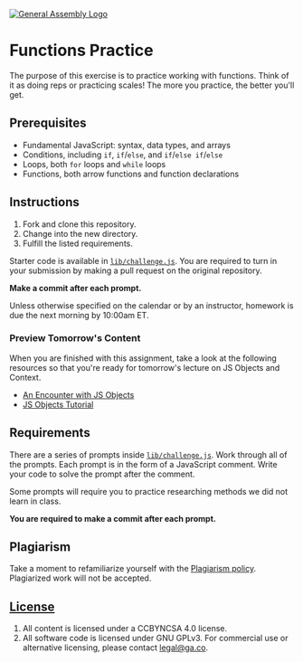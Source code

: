 [![General Assembly Logo](https://camo.githubusercontent.com/1a91b05b8f4d44b5bbfb83abac2b0996d8e26c92/687474703a2f2f692e696d6775722e636f6d2f6b6538555354712e706e67)](https://generalassemb.ly/education/web-development-immersive)

# Functions Practice

The purpose of this exercise is to practice working with functions. Think of it
as doing reps or practicing scales! The more you practice, the better you'll
get.

## Prerequisites

* Fundamental JavaScript: syntax, data types, and arrays
* Conditions, including `if`, `if`/`else`, and `if`/`else if`/`else`
* Loops, both `for` loops and `while` loops
* Functions, both arrow functions and function declarations

## Instructions

1. Fork and clone this repository.
1. Change into the new directory.
1. Fulfill the listed requirements.

Starter code is available in [`lib/challenge.js`](lib/challenge.js). You are
required to turn in your submission by making a pull request on the original
repository.

**Make a commit after each prompt.**

Unless otherwise specified on the calendar or by an instructor, homework is due
the next morning by 10:00am ET.

### Preview Tomorrow's Content 

When you are finished with this assignment, take a look at the following resources so that you're ready for tomorrow's lecture on JS Objects and Context. 

- [An Encounter with JS Objects](https://fireship.io/courses/javascript/beginner-js-objects/)
- [JS Objects Tutorial](https://dev.to/jamesqquick/javascript-objects-tutorial-3kg4)


## Requirements

There are a series of prompts inside [`lib/challenge.js`](lib/challenge.js).
Work through all of the prompts. Each prompt is in the form of a JavaScript
comment. Write your code to solve the prompt after the comment.

Some prompts will require you to practice researching methods we did not learn
in class.

**You are required to make a commit after each prompt.**

## Plagiarism

Take a moment to refamiliarize yourself with the [Plagiarism policy](https://git.generalassemb.ly/DC-WDI/Administrative/blob/master/plagiarism.md). Plagiarized work will not be accepted.

## [License](LICENSE)

1.  All content is licensed under a CC­BY­NC­SA 4.0 license.
1.  All software code is licensed under GNU GPLv3. For commercial use or
    alternative licensing, please contact legal@ga.co.
